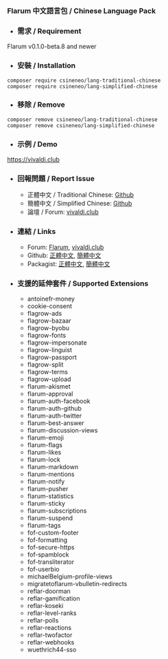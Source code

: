 ### Flarum 中文語言包 / Chinese Language Pack

- ### 需求 / Requirement
Flarum v0.1.0-beta.8 and newer


- ### 安裝 / Installation
```
composer require csineneo/lang-traditional-chinese
composer require csineneo/lang-simplified-chinese
```

- ### 移除 / Remove
```
composer remove csineneo/lang-traditional-chinese
composer remove csineneo/lang-simplified-chinese
```

- ### 示例 / Demo
https://vivaldi.club 

- ### 回報問題 / Report Issue
    - 正體中文 / Traditional Chinese: [Github](https://github.com/Csineneo/lang-traditional-chinese/issues)
    - 簡體中文 / Simplified Chinese: [Github](https://github.com/Csineneo/lang-simplified-chinese/issues)
    - 論壇 / Forum: [vivaldi.club](https://vivaldi.club/t/flarum)

- ### 連結 / Links
    - Forum: [Flarum](https://discuss.flarum.org/d/17954), [vivaldi.club](https://vivaldi.club/d/8298)
    - Github: [正體中文](https://github.com/Csineneo/lang-traditional-chinese), [簡體中文](https://github.com/Csineneo/lang-simplified-chinese)
    - Packagist: [正體中文](https://packagist.org/packages/csineneo/lang-traditional-chinese), [簡體中文](https://packagist.org/packages/csineneo/lang-simplified-chinese)

- ### 支援的延伸套件 / Supported Extensions
	- antoinefr-money
  - cookie-consent
  - flagrow-ads
  - flagrow-bazaar
  - flagrow-byobu
  - flagrow-fonts
  - flagrow-impersonate
  - flagrow-linguist
  - flagrow-passport
  - flagrow-split
  - flagrow-terms
  - flagrow-upload
  - flarum-akismet
  - flarum-approval
  - flarum-auth-facebook
  - flarum-auth-github
  - flarum-auth-twitter
  - flarum-best-answer
  - flarum-discussion-views
  - flarum-emoji
  - flarum-flags
  - flarum-likes
  - flarum-lock
  - flarum-markdown
  - flarum-mentions
  - flarum-notify
  - flarum-pusher
  - flarum-statistics
  - flarum-sticky
  - flarum-subscriptions
  - flarum-suspend
  - flarum-tags
  - fof-custom-footer
  - fof-formatting
  - fof-secure-https
  - fof-spamblock
  - fof-transliterator
  - fof-userbio
  - michaelBelgium-profile-views
  - migratetoflarum-vbulletin-redirects
  - reflar-doorman
  - reflar-gamification
  - reflar-koseki
  - reflar-level-ranks
  - reflar-polls
  - reflar-reactions
  - reflar-twofactor
  - reflar-webhooks
  - wuethrich44-sso
